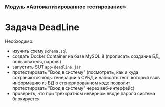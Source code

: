 ### Модуль «Автоматизированное тестирование»

# Задача DeadLine

Необходимо:
- изучить схему `schema.sql`
- cоздать Docker Container на базе MySQL 8 (прописать создание БД, пользователя, пароля)
- запустить SUT `app-deadline.jar`
- протестировать "Вход в систему" (посмотреть, как и куда сохраняются коды генерации в СУБД и написать тест, который взяв информацию из БД о сгенерированном коде позволит протестировать "Вход в систему" через веб-интерфейс)
- проверить, что при трёхкратном неверном вводе пароля система блокируется
